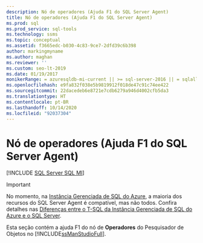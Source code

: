 ```yaml
---
description: Nó de operadores (Ajuda F1 do SQL Server Agent)
title: Nó de operadores (Ajuda F1 do SQL Server Agent)
ms.prod: sql
ms.prod_service: sql-tools
ms.technology: ssms
ms.topic: conceptual
ms.assetid: f3665edc-b030-4c83-9ce7-2dfd39c6b398
author: markingmyname
ms.author: maghan
ms.reviewer: ''
ms.custom: seo-lt-2019
ms.date: 01/19/2017
monikerRange: = azuresqldb-mi-current || >= sql-server-2016 || = sqlallproducts-allversions
ms.openlocfilehash: e9fa832f038e5b9819912f018de47c91c74ee422
ms.sourcegitcommit: 22dacedeb6e8721e7cdb6279a946d4002cfb5da3
ms.translationtype: HT
ms.contentlocale: pt-BR
ms.lasthandoff: 10/14/2020
ms.locfileid: "92037304"
---
```

# <a name="operators-node-sql-server-agent-f1-help"></a>Nó de operadores (Ajuda F1 do SQL Server Agent)

[!INCLUDE [SQL Server SQL MI](../../includes/applies-to-version/sql-asdbmi.md)]

> [!IMPORTANT]  
> No momento, na [Instância Gerenciada de SQL do Azure](/azure/sql-database/sql-database-managed-instance), a maioria dos recursos do SQL Server Agent é compatível, mas não todos. Confira detalhes nas [Diferenças entre o T-SQL da Instância Gerenciada de SQL do Azure e o SQL Server](/azure/sql-database/sql-database-managed-instance-transact-sql-information#sql-server-agent).

Esta seção contém a ajuda F1 do nó de **Operadores** do Pesquisador de Objetos no [!INCLUDE[ssManStudioFull](../../includes/ssmanstudiofull-md.md)].